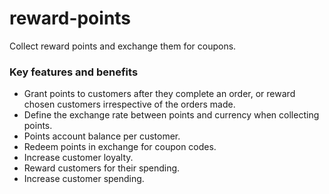 # reward-points

Collect reward points and exchange them for coupons.

### Key features and benefits
* Grant points to customers after they complete an order, or reward chosen customers irrespective of the orders made.
* Define the exchange rate between points and currency when collecting points.
* Points account balance per customer.
* Redeem points in exchange for coupon codes.
* Increase customer loyalty.
* Reward customers for their spending.
* Increase customer spending.